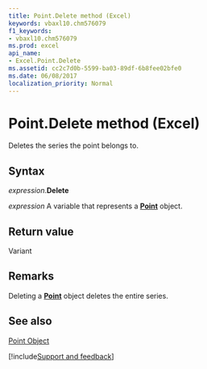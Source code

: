 ```yaml
---
title: Point.Delete method (Excel)
keywords: vbaxl10.chm576079
f1_keywords:
- vbaxl10.chm576079
ms.prod: excel
api_name:
- Excel.Point.Delete
ms.assetid: cc2c7d0b-5599-ba03-89df-6b8fee02bfe0
ms.date: 06/08/2017
localization_priority: Normal
---
```



# Point.Delete method (Excel)

Deletes the series the point belongs to.


## Syntax

_expression_.**Delete**

_expression_ A variable that represents a **[Point](Excel.Point(object).md)** object.


## Return value

Variant


## Remarks

Deleting a  **[Point](Excel.Point(object).md)** object deletes the entire series.


## See also


[Point Object](Excel.Point(object).md)

[!include[Support and feedback](~/includes/feedback-boilerplate.md)]